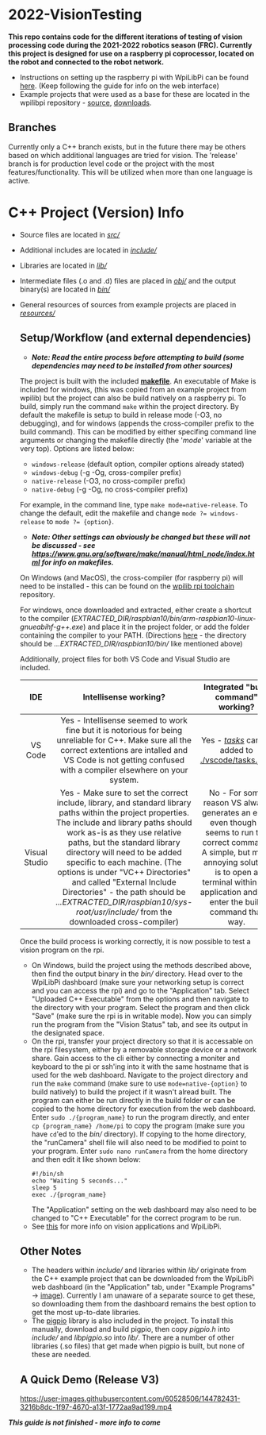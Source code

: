 # 2022-VisionTesting
__This repo contains code for the different iterations of testing of vision processing code during the 2021-2022 robotics season (FRC). Currently this project is designed for use
on a raspberry pi coprocessor, located on the robot and connected to the robot network.__
- Instructions on setting up the raspberry pi with WpiLibPi can be found [here](https://docs.wpilib.org/en/stable/docs/software/vision-processing/wpilibpi/what-you-need-to-get-the-pi-image-running.html). (Keep following the guide for info on the web interface)
- Example projects that were used as a base for these are located in the wpilibpi repository - [source](https://github.com/wpilibsuite/WPILibPi/tree/main/deps/examples), 
[downloads](https://github.com/wpilibsuite/WPILibPi/releases).
## Branches
Currently only a C++ branch exists, but in the future there may be others based on which additional languages are tried for vision. The 'release' branch is for production level 
code or the project with the most features/functionality. This will be utilized when more than one language is active. 
# C++ Project (Version) Info
- Source files are located in [*src/*](src)
- Additional includes are located in [*include/*](include)
- Libraries are located in [*lib/*](lib)
- Intermediate files (.o and .d) files are placed in [*obj/*](obj) and the output binary(s) are located in [*bin/*](bin)
- General resources of sources from example projects are placed in [*resources/*](resources)

  ## Setup/Workflow (and external dependencies)
  - ***Note: Read the entire process before attempting to build (some dependencies may need to be installed from other sources)***
  
  The project is built with the included [__makefile__](makefile). An executable of Make is included for windows, (this was copied from an example project from wpilib) but the 
  project can also be build natively on a raspberry pi. To build, simply run the command `make` within the project directory. By default the makefile is setup to build in release
  mode (-O3, no debugging), and for windows (appends the cross-compiler prefix to the build command). This can be modified by either specifing command line arguments or changing
  the makefile directly (the '*mode*' variable at the very top). Options are listed below:
  - `windows-release` (default option, compiler options already stated)
  - `windows-debug` (-g -Og, cross-compiler prefix)
  - `native-release` (-O3, no cross-compiler prefix)
  - `native-debug` (-g -Og, no cross-compiler prefix)
  
  For example, in the command line, type `make mode=native-release`. To change the default, edit the makefile and change `mode ?= windows-release` to `mode ?= {option}`.
  - ***Note: Other settings can obviously be changed but these will not be discussed - see https://www.gnu.org/software/make/manual/html_node/index.html for info on makefiles.***
  
  On Windows (and MacOS), the cross-compiler (for raspberry pi) will need to be installed - this can be found on the 
  [wpilib rpi toolchain](https://github.com/wpilibsuite/raspbian-toolchain/releases) repository. 
  
  For windows, once downloaded and extracted, either create a shortcut to the compiler (*EXTRACTED_DIR/raspbian10/bin/arm-raspbian10-linux-gnueabihf-g++.exe*) and place it in 
  the project folder, or add the folder containing the compiler to your PATH. (Directions [here](https://www.architectryan.com/2018/03/17/add-to-the-path-on-windows-10/) - 
  the directory should be *...EXTRACTED_DIR/raspbian10/bin/* like mentioned above)
  
  Additionally, project files for both VS Code and Visual Studio are included.

  | IDE | Intellisense working? | Integrated "build command" working? | 
  |:-:|:-:|:-:|
  | VS Code | Yes - Intellisense seemed to work fine but it is notorious for being unreliable for C++. Make sure all the correct extentions are intalled and VS Code is not getting confused with a compiler elsewhere on your system. | Yes - [*tasks*](https://code.visualstudio.com/docs/editor/tasks#vscode) can be added to [./vscode/tasks.json](./vscode/tasks.json) | 
  | Visual Studio | Yes - Make sure to set the correct include, library, and standard library paths within the project properties. The include and library paths should work as-is as they use relative paths, but the standard library directory will need to be added specific to each machine. (The options is under "VC++ Directories" and called "External Include Directories" - the path should be *...EXTRACTED_DIR/raspbian10/sys-root/usr/include/* from the downloaded cross-compiler) | No - For some reason VS always generates an error even though it seems to run the correct command. A simple, but more annoying solution is to open a terminal within the application and just enter the build command that way. |
  
  Once the build process is working correctly, it is now possible to test a vision program on the rpi.
  - On Windows, build the project using the methods described above, then find the output binary in the *bin/* directory. Head over to the WpiLibPi dashboard (make sure your networking setup is correct and you can access the rpi) and go to the "Application" tab. Select "Uploaded C++ Executable" from the options and then navigate to the directory with your program. Select the program and then click "Save" (make sure the rpi is in writable mode). Now you can simply run the program from the "Vision Status" tab, and see its output in the designated space. 
  - On the rpi, transfer your project directory so that it is accessable on the rpi filesystem, either by a removable storage device or a network share. Gain access to the cli either by connecting a moniter and keyboard to the pi or ssh'ing into it with the same hostname that is used for the web dashboard. Navigate to the project directory and run the `make` command (make sure to use `mode=native-{option}` to build natively) to build the project if it wasn't alread built. The program can either be run directly in the build folder or can be copied to the home directory for execution from the web dashboard. Enter `sudo ./{program_name}` to run the program directly, and enter `cp {program_name} /home/pi` to copy the program (make sure you have `cd`'ed to the *bin/* directory). If copying to the home directory, the "runCamera" shell file will also need to be modified to point to your program. Enter `sudo nano runCamera` from the home directory and then edit it like shown below: 
    ```
    #!/bin/sh
    echo "Waiting 5 seconds..."
    sleep 5
    exec ./{program_name}
    ``` 
    The "Application" setting on the web dashboard may also need to be changed to "C++ Executable" for the correct program to be run. 
  - See [this](https://docs.wpilib.org/en/stable/docs/software/vision-processing/wpilibpi/the-raspberry-pi-frc-console.html#application) for more info on vision applications and WpiLibPi. 
    
  ## Other Notes
  - The headers within *include/* and libraries within *lib/* originate from the C++ example project that can be downloaded from the WpiLibPi web dashboard (in the "Application" tab, under "Example Programs" -> [image](https://docs.wpilib.org/en/stable/docs/software/vision-processing/wpilibpi/the-raspberry-pi-frc-console.html#vision-workflows)). Currently I am unaware of a separate source to get these, so downloading them from the dashboard remains the best option to get the most up-to-date libraries. 
  - The [pigpio](https://abyz.me.uk/rpi/pigpio/) library is also included in the project. To install this manually, download and build pigpio, then copy *pigpio.h* into *include/* and *libpigpio.so* into *lib/*. There are a number of other libraries (.so files) that get made when pigpio is built, but none of these are needed. 
  ## A Quick Demo (Release V3)
  https://user-images.githubusercontent.com/60528506/144782431-3216b8dc-1f97-4670-a13f-1772aa9ad199.mp4
  
***This guide is not finished - more info to come***
